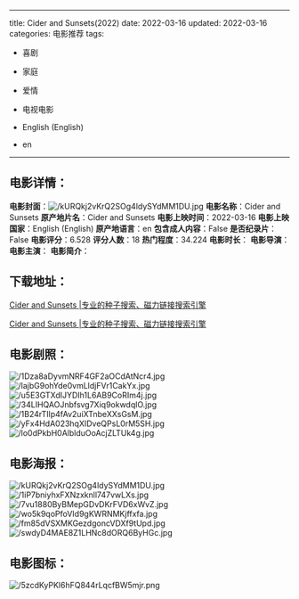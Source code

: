 
---
title: Cider and Sunsets(2022)
date: 2022-03-16
updated: 2022-03-16
categories: 电影推荐
tags:
- 喜剧
- 家庭
- 爱情
- 电视电影

- English (English)
- en
---


> 

## **电影详情**：

**电影封面**：<img src="https://image.tmdb.org/t/p/w200/kURQkj2vKrQ2SOg4ldySYdMM1DU.jpg" alt="/kURQkj2vKrQ2SOg4ldySYdMM1DU.jpg" title="/kURQkj2vKrQ2SOg4ldySYdMM1DU.jpg">
**电影名称**：Cider and Sunsets
**原产地片名**：Cider and Sunsets
**电影上映时间**：2022-03-16
**电影上映国家**：English (English)
**原产地语言**：en
**包含成人内容**：False
**是否纪录片**：False
**电影评分**：6.528
**评分人数**：18
**热门程度**：34.224
**电影时长**：
**电影导演**：
**电影主演**：
**电影简介**：

## **下载地址**：
[Cider and Sunsets |专业的种子搜索、磁力链接搜索引擎](https://movie.amd794.com:2083/?search=Cider%20and%20Sunsets&ordering=&mode=match_phrase&page_size=10&page=1)

[Cider and Sunsets |专业的种子搜索、磁力链接搜索引擎](https://movie.amd794.com:2083/?search=Cider%20and%20Sunsets&ordering=&mode=match_phrase&page_size=10&page=1)
 

## **电影剧照**：
<img src="https://image.tmdb.org/t/p/original/1Dza8aDyvmNRF4GF2aOCdAtNcr4.jpg" alt="/1Dza8aDyvmNRF4GF2aOCdAtNcr4.jpg" title="/1Dza8aDyvmNRF4GF2aOCdAtNcr4.jpg"><img src="https://image.tmdb.org/t/p/original/lajbG9ohYde0vmLldjFVr1CakYx.jpg" alt="/lajbG9ohYde0vmLldjFVr1CakYx.jpg" title="/lajbG9ohYde0vmLldjFVr1CakYx.jpg"><img src="https://image.tmdb.org/t/p/original/u5E3GTXdIJYDIh1L6AB9CoRIm4j.jpg" alt="/u5E3GTXdIJYDIh1L6AB9CoRIm4j.jpg" title="/u5E3GTXdIJYDIh1L6AB9CoRIm4j.jpg"><img src="https://image.tmdb.org/t/p/original/34LIHQAOJnbfsvg7Xiq9okwdqlO.jpg" alt="/34LIHQAOJnbfsvg7Xiq9okwdqlO.jpg" title="/34LIHQAOJnbfsvg7Xiq9okwdqlO.jpg"><img src="https://image.tmdb.org/t/p/original/1B24rTIlp4fAv2uiXTnbeXXsGsM.jpg" alt="/1B24rTIlp4fAv2uiXTnbeXXsGsM.jpg" title="/1B24rTIlp4fAv2uiXTnbeXXsGsM.jpg"><img src="https://image.tmdb.org/t/p/original/yFx4HdA023hqXIDveQPsL0rM5SH.jpg" alt="/yFx4HdA023hqXIDveQPsL0rM5SH.jpg" title="/yFx4HdA023hqXIDveQPsL0rM5SH.jpg"><img src="https://image.tmdb.org/t/p/original/lo0dPkbH0AlblduOoAcjZLTUk4g.jpg" alt="/lo0dPkbH0AlblduOoAcjZLTUk4g.jpg" title="/lo0dPkbH0AlblduOoAcjZLTUk4g.jpg">

## **电影海报**：
<img src="https://image.tmdb.org/t/p/original/kURQkj2vKrQ2SOg4ldySYdMM1DU.jpg" alt="/kURQkj2vKrQ2SOg4ldySYdMM1DU.jpg" title="/kURQkj2vKrQ2SOg4ldySYdMM1DU.jpg"><img src="https://image.tmdb.org/t/p/original/1iP7bniyhxFXNzxknll747vwLXs.jpg" alt="/1iP7bniyhxFXNzxknll747vwLXs.jpg" title="/1iP7bniyhxFXNzxknll747vwLXs.jpg"><img src="https://image.tmdb.org/t/p/original/7vu1880ByBMepGDvDKrFVD6xWvZ.jpg" alt="/7vu1880ByBMepGDvDKrFVD6xWvZ.jpg" title="/7vu1880ByBMepGDvDKrFVD6xWvZ.jpg"><img src="https://image.tmdb.org/t/p/original/wo5k9qoPfoVId9gKWRNMKjffxfa.jpg" alt="/wo5k9qoPfoVId9gKWRNMKjffxfa.jpg" title="/wo5k9qoPfoVId9gKWRNMKjffxfa.jpg"><img src="https://image.tmdb.org/t/p/original/fm85dVSXMKGezdgoncVDXf9tUpd.jpg" alt="/fm85dVSXMKGezdgoncVDXf9tUpd.jpg" title="/fm85dVSXMKGezdgoncVDXf9tUpd.jpg"><img src="https://image.tmdb.org/t/p/original/swdyD4MAE8Z1LHNc8dORQ6ByHGc.jpg" alt="/swdyD4MAE8Z1LHNc8dORQ6ByHGc.jpg" title="/swdyD4MAE8Z1LHNc8dORQ6ByHGc.jpg">

## **电影图标**：
<img src="https://image.tmdb.org/t/p/original/5zcdKyPKl6hFQ844rLqcfBW5mjr.png" alt="/5zcdKyPKl6hFQ844rLqcfBW5mjr.png" title="/5zcdKyPKl6hFQ844rLqcfBW5mjr.png">
